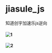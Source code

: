 # jiasule_js
知道创宇加速乐js逆向
#### ![1](https://github.com/intAV/jiasule_js/assets/38396198/eea4d713-27d6-40b9-8db7-52e5304c78fa)
#### ![2](https://github.com/intAV/jiasule_js/assets/38396198/b6198a6e-b71f-499a-b921-a98bcd825c96)
